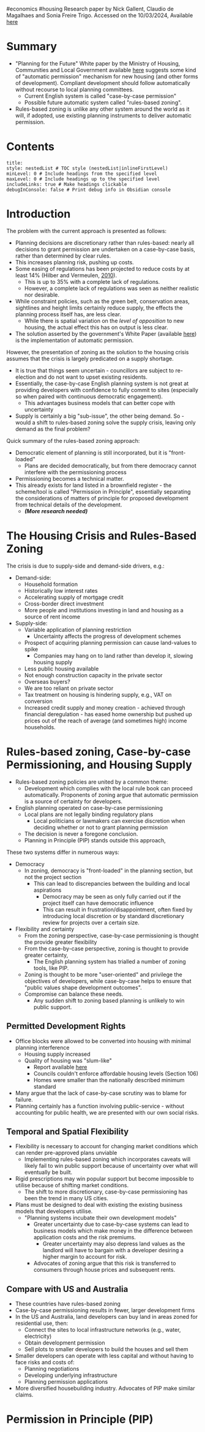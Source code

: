#economics #housing
Research paper by Nick Gallent, Claudio de Magalhaes and Sonia Freire Trigo. Accessed on the 10/03/2024, Available [here](https://www.tandfonline.com/doi/full/10.1080/02697459.2020.1829283?needAccess=true)
# Summary
- "Planning for the Future" White paper by the Ministry of Housing, Communities and Local Government available [here](https://assets.publishing.service.gov.uk/government/uploads/system/uploads/attachment_data/file/958421/Planning_for_the_Future_web_accessible_version.pdf) suggests some kind of "automatic permission" mechanism for new housing (and other forms of development). Compliant development should follow automatically without recourse to local planning committees.
	- Current English system is called "case-by-case permission"
	- Possible future automatic system called "rules-based zoning".
- Rules-based zoning is unlike any other system around the world as it will, if adopted, use existing planning instruments to deliver automatic permission.
# Contents
```table-of-contents
title: 
style: nestedList # TOC style (nestedList|inlineFirstLevel)
minLevel: 0 # Include headings from the specified level
maxLevel: 0 # Include headings up to the specified level
includeLinks: true # Make headings clickable
debugInConsole: false # Print debug info in Obsidian console
```
# Introduction
The problem with the current approach is presented as follows:
- Planning decisions are discretionary rather than rules-based: nearly all decisions to grant permission are undertaken on a case-by-case basis, rather than determined by clear rules.
- This increases planning risk, pushing up costs.
- Some easing of regulations has been projected to reduce costs by at least 14% (Hilber and Vermeulen, [2010](https://eprints.lse.ac.uk/31752/)).
	- This is up to 35% with a complete lack of regulations.
	- However, a complete lack of regulations was seen as neither realistic nor desirable.
- While constraint policies, such as the green belt, conservation areas, sightlines and height limits certainly reduce supply, the effects the planning process itself has, are less clear.
	- While there is spatial variation on the *level of opposition* to new housing, the actual effect this has on output is less clear.
- The solution asserted by the government's White Paper (available [here](https://assets.publishing.service.gov.uk/government/uploads/system/uploads/attachment_data/file/958421/Planning_for_the_Future_web_accessible_version.pdf)) is the implementation of automatic permission.

However, the presentation of zoning as the solution to the housing crisis assumes that the crisis is largely predicated on a supply shortage.
- It is true that things seem uncertain - councillors are subject to re-election and do not want to upset existing residents.
- Essentially, the case-by-case English planning system is not great at providing developers with confidence to fully commit to sites (especially so when paired with continuous democratic engagement).
	- This advantages business models that can better cope with uncertainty
- Supply is certainly a big "sub-issue", the other being demand.
So - would a shift to rules-based zoning solve the supply crisis, leaving only demand as the final problem?

Quick summary of the rules-based zoning approach:
- Democratic element of planning is still incorporated, but it is "front-loaded"
	- Plans are decided democratically, but from there democracy cannot interfere with the permissioning process
- Permissioning becomes a technical matter.
- This already exists for land listed in a brownfield register - the scheme/tool is called "Permission in Principle", essentially separating the considerations of matters of principle for proposed development from technical details of the development.
	- ***(More research needed)***
# The Housing Crisis and Rules-Based Zoning
The crisis is due to supply-side and demand-side drivers, e.g.:
- Demand-side:
	- Household formation
	- Historically low interest rates
	- Accelerating supply of mortgage credit
	- Cross-border direct investment
	- More people and institutions investing in land and housing as a source of rent income
- Supply-side:
	- Variable application of planning restriction
		- Uncertainty affects the progress of development schemes
	- Prospect of acquiring planning permission can cause land-values to spike
		- Companies may hang on to land rather than develop it, slowing housing supply
	- Less public housing available
	- Not enough construction capacity in the private sector
	- Overseas buyers?
	- We are too reliant on private sector
	- Tax treatment on housing is hindering supply, e.g., VAT on conversion
	- Increased credit supply and money creation - achieved through financial deregulation - has eased home ownership but pushed up prices out of the reach of average (and sometimes high) income households.
# Rules-based zoning, Case-by-case Permissioning, and Housing Supply
- Rules-based zoning policies are united by a common theme:
	- Development which complies with the local rule book can proceed automatically. Proponents of zoning argue that automatic permission is a source of certainty for developers.
- English planning operated on case-by-case permissioning
	- Local plans are not legally binding regulatory plans
		- Local politicians or lawmakers can exercise discretion when deciding whether or not to grant planning permission
	- The decision is never a foregone conclusion.
	- Planning in Principle (PIP) stands outside this approach,

These two systems differ in numerous ways:
- Democracy
	- In zoning, democracy is "front-loaded" in the planning section, but not the project section
		- This can lead to discrepancies between the building and local aspirations
			- Democracy may be seen as only fully carried out if the project itself can have democratic influence
			- This can result in frustration/disappointment, often fixed by introducing local discretion or by standard discretionary review for projects over a certain size.
- Flexibility and certainty
	- From the zoning perspective, case-by-case permissioning is thought the provide greater flexibility
	- From the case-by-case perspective, zoning is thought to provide greater certainty,
		- The English planning system has trialled a number of zoning tools, like PIP.
	- Zoning is thought to be more "user-oriented" and privilege the objectives of developers, while case-by-case helps to ensure that "public values shape development outcomes".
	- Compromise can balance these needs.
		- Any sudden shift to zoning based planning is unlikely to win public support.
## Permitted Development Rights
- Office blocks were allowed to be converted into housing with minimal planning interference
	- Housing supply increased
	- Quality of housing was "slum-like"
		- Report available [here](https://www.london.gov.uk/sites/default/files/slums_of_the_future_-_permitted_development_conversions_in_london_by_tom_copley_am.pdf)
		- Councils couldn't enforce affordable housing levels (Section 106)
		- Homes were smaller than the nationally described minimum standard
- Many argue that the lack of case-by-case scrutiny was to blame for failure.
- Planning certainly has a function involving public-service - without accounting for public health, we are presented with our own social risks.
## Temporal and Spatial Flexibility
- Flexibility is necessary to account for changing market conditions which can render pre-approved plans unviable
	- Implementing rules-based zoning which incorporates caveats will likely fail to win public support because of uncertainty over what will eventually be built.
- Rigid prescriptions may win popular support but become impossible to utilise because of shifting market conditions.
	- The shift to more discretionary, case-by-case permissioning has been the trend in many US cities.
- Plans must be designed to deal with existing the existing business models that developers utilise.
	- "Planning systems incubate their own development models"
		- Greater uncertainty due to case-by-case systems can lead to business models which make money in the difference between application costs and the risk premiums.
			- Greater uncertainty may also depress land values as the landlord will have to bargain with a developer desiring a higher margin to account for risk.
		- Advocates of zoning argue that this risk is transferred to consumers through house prices and subsequent rents.
## Compare with US and Australia
- These countries have rules-based zoning
- Case-by-case permissioning results in fewer, larger development firms
- In the US and Australia, land developers can buy land in areas zoned for residential use, then:
	- Connect the sites to local infrastructure networks (e.g., water, electricity)
	- Obtain development permission
	- Sell plots to smaller developers to build the houses and sell them
- Smaller developers can operate with less capital and without having to face risks and costs of:
	- Planning negotiations
	- Developing underlying infrastructure
	- Planning permission applications
- More diversified housebuilding industry.
Advocates of PIP make similar claims.
# Permission in Principle (PIP)
